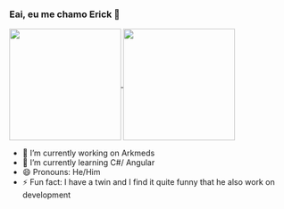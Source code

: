 ### Eai, eu me chamo Erick 👋
<a href="https://github-readme-stats.vercel.app/api?username=Exacttime">
  <img height=200 align="center" src="https://github-readme-stats.vercel.app/api?username=Exacttime&theme=dracula&show_icons=true" />
</a>
<a href="https://github.com/Exacttime/convoychat">
  <img height=200 align="center" src="https://github-readme-stats.vercel.app/api/top-langs?username=Exacttime&layout=compact&langs_count=8&card_width=320&theme=dracula&show_icons=true" />
</a>

- 🔭 I’m currently working on Arkmeds
- 🌱 I’m currently learning C#/ Angular
- 😄 Pronouns: He/Him
- ⚡ Fun fact: I have a twin and I find it quite funny that he also work on development
